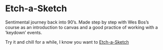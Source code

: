 # Etch-a-Sketch

Sentimental journey back into 90’s.
Made step by step with Wes Bos’s course as an introduction to canvas and a good practice of working with a ‘keydown’ events.

Try it and chill for a while, I know you want to [Etch-a-Sketch](https://sebastiannowak91.github.io/Etch-a-Sketch/)